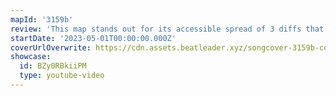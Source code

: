 ```yaml
---
mapId: '3159b'
review: 'This map stands out for its accessible spread of 3 diffs that maintains perfect emphasis throughout each diff, great use of arcs and chains, and excellent lightshow!'
startDate: '2023-05-01T00:00:00.000Z'
coverUrlOverwrite: https://cdn.assets.beatleader.xyz/songcover-3159b-cover.jpg
showcase:
  id: BZy0RBkiiPM
  type: youtube-video
---
```

